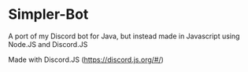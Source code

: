 # Simpler-Bot
A port of my Discord bot for Java, but instead made in Javascript using Node.JS and Discord.JS

Made with Discord.JS (https://discord.js.org/#/)

